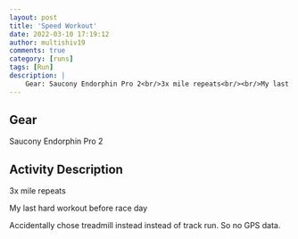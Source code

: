 ```yaml
---
layout: post
title: 'Speed Workout'
date: 2022-03-10 17:19:12
author: multishiv19
comments: true
category: [runs]
tags: [Run]
description: |
    Gear: Saucony Endorphin Pro 2<br/>3x mile repeats<br/><br/>My last hard workout before race day<br/><br/>Accidentally chose treadmill instead instead of track run. So no GPS data. 
---
```


## Gear
Saucony Endorphin Pro 2

## Activity Description
3x mile repeats

My last hard workout before race day

Accidentally chose treadmill instead instead of track run. So no GPS data. 


<div width='100%' class='strava-embed-placeholder' data-embed-type='activity' data-embed-id='6800664047'></div>
<script src='https://strava-embeds.com/embed.js'></script>
